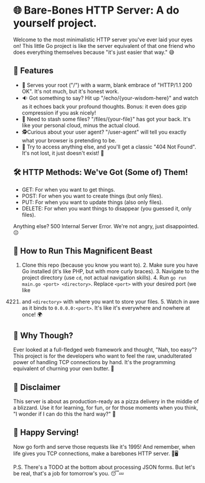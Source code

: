 # 🌐 Bare-Bones HTTP Server: A do yourself project.

Welcome to the most minimalistic HTTP server you've ever laid your eyes on! This little Go project is like the server equivalent of that one friend who does everything themselves because "it's just easier that way." 😅

## 🚀 Features

- 🏡 Serves your root ("/") with a warm, blank embrace of "HTTP/1.1 200 OK".
  It's not much, but it's honest work.
- 🔉 Got something to say? Hit up "/echo/{your-wisdom-here}" and watch as it
  echoes back your profound thoughts. Bonus: it even does gzip compression if
  you ask nicely!
- 📂 Need to stash some files? "/files/{your-file}" has got your back. It's
  like your personal cloud, minus the actual cloud.
- 🕵️Curious about your user agent? "/user-agent" will tell you exactly
  what your browser is pretending to be.
- 🚫 Try to access anything else, and you'll get a classic "404 Not Found".
  It's not lost, it just doesn't exist! 🤷

## 🛠️ HTTP Methods: We've Got (Some of) Them!

- GET: For when you want to get things.
- POST: For when you want to create things (but only files).
- PUT: For when you want to update things (also only files).
- DELETE: For when you want things to disappear (you guessed it, only files).

Anything else? 500 Internal Server Error. We're not angry, just disappointed.
😔

## 🏃 How to Run This Magnificent Beast

1. Clone this repo (because you know you want to). 2. Make sure you have Go
   installed (it's like PHP, but with more curly braces). 3. Navigate to the
   project directory (use `cd`, not actual navigation skills). 4. Run `go run
main.go <port> <directory>`. Replace `<port>` with your desired port (we like

4221) and `<directory>` with where you want to store your files. 5. Watch in
      awe as it binds to `0.0.0.0:<port>`. It's like it's everywhere and nowhere at
      once! 🌍

## 🤔 Why Though?

Ever looked at a full-fledged web framework and thought, "Nah, too easy"? This
project is for the developers who want to feel the raw, unadulterated power of
handling TCP connections by hand. It's the programming equivalent of churning
your own butter. 🧈

## 🚨 Disclaimer

This server is about as production-ready as a pizza delivery in the middle of a
blizzard. Use it for learning, for fun, or for those moments when you think, "I
wonder if I can do this the hard way?" 🤪

## 🎉 Happy Serving!

Now go forth and serve those requests like it's 1995! And remember, when life
gives you TCP connections, make a barebones HTTP server. 🍋🖥️

P.S. There's a TODO at the bottom about processing JSON forms. But let's be
real, that's a job for tomorrow's you. 😴💤
